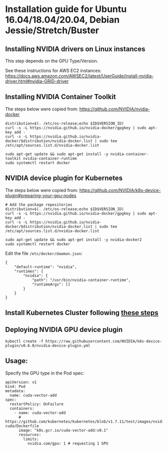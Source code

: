 # Installation guide for Ubuntu 16.04/18.04/20.04, Debian Jessie/Stretch/Buster

## Installing NVIDIA drivers on Linux instances

This step depends on the GPU Type/Version.

See these instructions for AWS EC2 instances: https://docs.aws.amazon.com/AWSEC2/latest/UserGuide/install-nvidia-driver.html#nvidia-GRID-driver

## Installing NVIDIA Container Toolkit

The steps below were copied from: https://github.com/NVIDIA/nvidia-docker

```shell
distribution=$(. /etc/os-release;echo $ID$VERSION_ID)
curl -s -L https://nvidia.github.io/nvidia-docker/gpgkey | sudo apt-key add -
curl -s -L https://nvidia.github.io/nvidia-docker/$distribution/nvidia-docker.list | sudo tee /etc/apt/sources.list.d/nvidia-docker.list

sudo apt-get update && sudo apt-get install -y nvidia-container-toolkit nvidia-container-runtime
sudo systemctl restart docker
```

## NVIDIA device plugin for Kubernetes

The steps below were copied from: https://github.com/NVIDIA/k8s-device-plugin#preparing-your-gpu-nodes

```shell
# Add the package repositories
distribution=$(. /etc/os-release;echo $ID$VERSION_ID)
curl -s -L https://nvidia.github.io/nvidia-docker/gpgkey | sudo apt-key add -
curl -s -L https://nvidia.github.io/nvidia-docker/$distribution/nvidia-docker.list | sudo tee /etc/apt/sources.list.d/nvidia-docker.list

sudo apt-get update && sudo apt-get install -y nvidia-docker2
sudo systemctl restart docker
```

Edit the file `/etc/docker/daemon.json`:

```shell
{
    "default-runtime": "nvidia",
    "runtimes": {
        "nvidia": {
            "path": "/usr/bin/nvidia-container-runtime",
            "runtimeArgs": []
        }
    }
}
```

## Install Kubernetes Cluster following [these steps](./INSTALLATION.md)

## Deploying NVIDIA GPU device plugin

```shell
kubectl create -f https://raw.githubusercontent.com/NVIDIA/k8s-device-plugin/v0.6.0/nvidia-device-plugin.yml
```

## Usage:

Specify the GPU type in the Pod spec:

```shell
apiVersion: v1
kind: Pod
metadata:
  name: cuda-vector-add
spec:
  restartPolicy: OnFailure
  containers:
    - name: cuda-vector-add
      # https://github.com/kubernetes/kubernetes/blob/v1.7.11/test/images/nvidia-cuda/Dockerfile
      image: "k8s.gcr.io/cuda-vector-add:v0.1"
      resources:
        limits:
          nvidia.com/gpu: 1 # requesting 1 GPU
```
